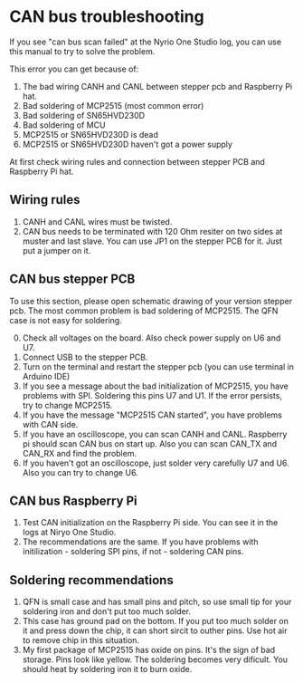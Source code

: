 # CAN bus troubleshooting

If you see "can bus scan failed" at the Nyrio One Studio log, you can use this manual to try to solve the problem.

This error you can get because of:

1. The bad wiring CANH and CANL between stepper pcb and Raspberry Pi hat.
2. Bad soldering of MCP2515 (most common error)
3. Bad soldering of SN65HVD230D
4. Bad soldering of MCU
5. MCP2515 or SN65HVD230D is dead
6. MCP2515 or SN65HVD230D haven't got a power supply

At first check wiring rules and connection between stepper PCB and Raspberry Pi hat.

## Wiring rules

1. CANH and CANL wires must be twisted.
2. CAN bus needs to be terminated with 120 Ohm resiter on two sides at muster and last slave. You can use JP1 on the stepper PCB for it. Just put a jumper on it. 

## CAN bus stepper PCB

To use this section, please open schematic drawing of your version stepper pcb. The most common problem is bad soldering of MCP2515. The QFN case is not easy for soldering.

0. Check all voltages on the board. Also check power supply on U6 and U7.
1. Connect USB to the stepper PCB.
2. Turn on the terminal and restart the stepper pcb (you can use terminal in Arduino IDE)
3. If you see a message about the bad initialization of MCP2515, you have problems with SPI. Soldering this pins U7 and U1. If the error persists, try to change MCP2515.
4. If you have the message "MCP2515 CAN started", you have problems with CAN side.
5. If you have an oscilloscope, you can scan CANH and CANL. Raspberry pi should scan CAN bus on start up. Also you can scan CAN_TX and CAN_RX and find the problem.
6. If you haven't got an oscilloscope, just solder very carefully U7 and U6. Also you can try to change U6.

## CAN bus Raspberry Pi

1. Test CAN initialization on the Raspberry Pi side. You can see it in the logs at Niryo One Studio. 
2. The recommendations are the same. If you have problems with initilization - soldering SPI pins, if not - soldering CAN pins.

## Soldering recommendations

1. QFN is small case and has small pins and pitch, so use small tip for your soldering iron and don't put too much solder.
2. This case has ground pad on the bottom. If you put too much solder on it and press down the chip, it can short sircit to outher pins. Use hot air to remove chip in this situation.
3. My first package of MCP2515 has oxide on pins. It's the sign of bad storage. Pins look like yellow. The soldering becomes very dificult. You should heat by soldering iron it to burn oxide. 

